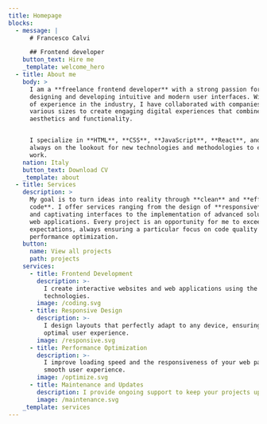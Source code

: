 ```yaml
---
title: Homepage
blocks:
  - message: |
      # Francesco Calvi

      ## Frontend developer
    button_text: Hire me
    _template: welcome_hero
  - title: About me
    body: >
      I am a **freelance frontend developer** with a strong passion for
      designing and developing intuitive and modern user interfaces. With years
      of experience in the industry, I have collaborated with companies of
      various sizes to create engaging digital experiences that combine
      aesthetics and functionality.


      I specialize in **HTML**, **CSS**, **JavaScript**, **React**, and I am
      always on the lookout for new technologies and methodologies to enhance my
      work.
    nation: Italy
    button_text: Download CV
    _template: about
  - title: Services
    description: >
      My goal is to turn ideas into reality through **clean** and **efficient
      code**. I offer services ranging from the design of **responsive** layouts
      and captivating interfaces to the implementation of advanced solutions for
      web applications. Every project is an opportunity for me to exceed
      expectations, always ensuring a particular focus on code quality and
      performance optimization.
    button:
      name: View all projects
      path: projects
    services:
      - title: Frontend Development
        description: >-
          I create interactive websites and web applications using the latest
          technologies.
        image: /coding.svg
      - title: Responsive Design
        description: >-
          I design layouts that perfectly adapt to any device, ensuring an
          optimal user experience.
        image: /responsive.svg
      - title: Performance Optimization
        description: >-
          I improve loading speed and the responsiveness of your web pages for a
          smooth user experience.
        image: /optimize.svg
      - title: Maintenance and Updates
        description: I provide ongoing support to keep your projects up-to-date and secure.
        image: /maintenance.svg
    _template: services
---
```


